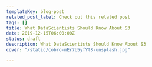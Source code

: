 ```yaml
---
templateKey: blog-post
related_post_label: Check out this related post
tags: []
title: What DataScientists Should Know About S3
date: 2019-12-15T06:00:00Z
status: draft
description: What DataScientists Should Know About S3
cover: "/static/cobro-mEr7U5yfYt8-unsplash.jpg"

---
```

